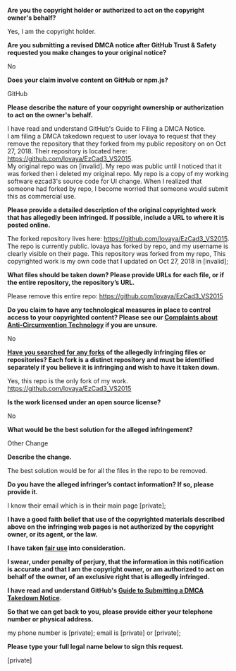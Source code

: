 **Are you the copyright holder or authorized to act on the copyright owner's behalf?**

Yes, I am the copyright holder.

**Are you submitting a revised DMCA notice after GitHub Trust & Safety requested you make changes to your original notice?**

No

**Does your claim involve content on GitHub or npm.js?**

GitHub

**Please describe the nature of your copyright ownership or authorization to act on the owner's behalf.**

I have read and understand GitHub's Guide to Filing a DMCA Notice.  
I am filing a DMCA takedown request to user lovaya to request that they remove the repository that they forked from my public repository on on Oct 27, 2018. Their repository is located here: https://github.com/lovaya/EzCad3_VS2015.  
My original repo was on [invalid]. My repo was public until I noticed that it was forked then i deleted my original repo. My repo is a copy of my working software ezcad3's source code for UI change. When I realized that someone had forked by repo, I become worried that someone would submit this as commercial use.

**Please provide a detailed description of the original copyrighted work that has allegedly been infringed. If possible, include a URL to where it is posted online.**

The forked repository lives here: https://github.com/lovaya/EzCad3_VS2015. The repo is currently public. lovaya has forked by repo, and my username is clearly visible on their page. This repository was forked from my repo, This copyrighted work is my own code that I updated on Oct 27, 2018 in [invalid];

**What files should be taken down? Please provide URLs for each file, or if the entire repository, the repository’s URL.**

Please remove this entire repo: https://github.com/lovaya/EzCad3_VS2015

**Do you claim to have any technological measures in place to control access to your copyrighted content? Please see our <a href="https://docs.github.com/articles/guide-to-submitting-a-dmca-takedown-notice#complaints-about-anti-circumvention-technology">Complaints about Anti-Circumvention Technology</a> if you are unsure.**

No

**<a href="https://docs.github.com/articles/dmca-takedown-policy#b-what-about-forks-or-whats-a-fork">Have you searched for any forks</a> of the allegedly infringing files or repositories? Each fork is a distinct repository and must be identified separately if you believe it is infringing and wish to have it taken down.**

Yes, this repo is the only fork of my work. https://github.com/lovaya/EzCad3_VS2015

**Is the work licensed under an open source license?**

No

**What would be the best solution for the alleged infringement?**

Other Change

**Describe the change.**

The best solution would be for all the files in the repo to be removed.

**Do you have the alleged infringer’s contact information? If so, please provide it.**

I know their email which is in their main page [private];

**I have a good faith belief that use of the copyrighted materials described above on the infringing web pages is not authorized by the copyright owner, or its agent, or the law.**

**I have taken <a href="https://www.lumendatabase.org/topics/22">fair use</a> into consideration.**

**I swear, under penalty of perjury, that the information in this notification is accurate and that I am the copyright owner, or am authorized to act on behalf of the owner, of an exclusive right that is allegedly infringed.**

**I have read and understand GitHub's <a href="https://docs.github.com/articles/guide-to-submitting-a-dmca-takedown-notice/">Guide to Submitting a DMCA Takedown Notice</a>.**

**So that we can get back to you, please provide either your telephone number or physical address.**

my phone number is [private]; email is [private] or [private];

**Please type your full legal name below to sign this request.**

[private]
